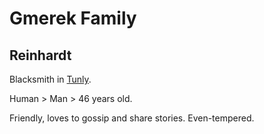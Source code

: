# Gmerek Family

## Reinhardt

Blacksmith in [Tunly](/Locations/Town_Tunly.md).

Human > Man > 46 years old.

Friendly, loves to gossip and share stories. Even-tempered.
